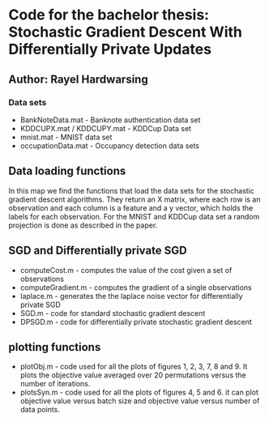 # Code for the bachelor thesis: Stochastic Gradient Descent With Differentially Private Updates

## Author: Rayel Hardwarsing

### Data sets
* BankNoteData.mat - Banknote authentication data set
* KDDCUPX.mat / KDDCUPY.mat - KDDCup Data set
* mnist.mat - MNIST data set
* occupationData.mat - Occupancy detection data sets

## Data loading functions

In this map we find the functions that load the data sets for the stochastic gradient descent algorithms. They return an X matrix, where each row is an observation and each column is a feature and a y vector, which holds the labels for each observation. For the MNIST and KDDCup data set a random projection is done as described in the paper.

## SGD and Differentially private SGD
* computeCost.m - computes the value of the cost given a set of observations
* computeGradient.m - computes the gradient of a single observations
* laplace.m - generates the the laplace noise vector for differentially private SGD
* SGD.m - code for standard stochastic gradient descent
* DPSGD.m - code for differentially private stochastic gradient descent

## plotting functions
* plotObj.m - code used for all the plots of figures 1, 2, 3, 7, 8 and 9. It plots the objective value averaged over 20 permutations versus the number of iterations.
* plotsSyn.m - code used for all the plots of figures 4, 5 and 6. it can plot objective value versus batch size and objective value versus number of data points.

